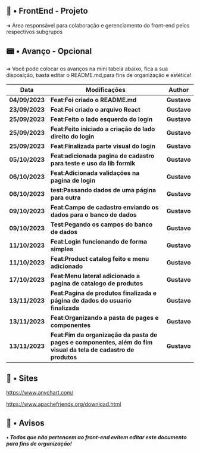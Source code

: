 ## 🧭 • FrontEnd - Projeto

➔ Área responsável para colaboração e gerenciamento do front-end pelos respectivos subgrupos


## 📟 • Avanço - Opcional

➔ Você pode colocar os avanços na mini tabela abaixo, fica a sua disposição, basta editar o README.md,para fins de organização e estética!

| **Data** | **Modificações** | **Author** |
| --- | --- | --- | 
| **04/09/2023** | **Feat:Foi criado o README.md** | **Gustavo** |
| **23/09/2023** | **Feat:Foi criado o arquivo React** | **Gustavo** |
| **25/09/2023** | **Feat:Feito o lado esquerdo do login** | **Gustavo** |
| **25/09/2023** | **Feat:Feito iniciado a criação do lado direito do login** | **Gustavo** |
| **25/09/2023** | **Feat:Finalizada parte visual do login** | **Gustavo** |
| **05/10/2023** | **Feat:adicionada pagina de cadastro para teste e uso da lib formik** | **Gustavo** |
| **06/10/2023** | **Feat:Adicionada validações na pagina de login** | **Gustavo** |
| **06/10/2023** | **test:Passando dados de uma página para outra** | **Gustavo** |
| **09/10/2023** | **Feat:Campo de cadastro enviando os dados para o banco de dados** | **Gustavo** |
| **09/10/2023** | **Test:Pegando os campos do banco de dados** | **Gustavo** |
| **11/10/2023** | **Feat:Login funcionando de forma simples** | **Gustavo** |
| **11/10/2023** | **Feat:Product catalog feito e menu adicionado** | **Gustavo** |
| **17/10/2023** | **Feat:Menu lateral adicionado a pagina de catalogo de produtos** | **Gustavo** |
| **13/11/2023** | **Feat:Pagina de produtos finalizada e página de dados do usuario finalizada** | **Gustavo** |
| **13/11/2023** | **Feat:Organizando a pasta de pages e componentes** | **Gustavo** |
| **13/11/2023** | **Feat:Fim da organização da pasta de pages e componentes, além do fim visual da tela de cadastro de produtos** | **Gustavo** |
## 🎂 • Sites 

https://www.anychart.com/

https://www.apachefriends.org/download.html

## 🛑 • Avisos
***• Todos que não pertencem ao front-end evitem editar este documento para fins de organização!***
